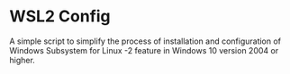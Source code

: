 # WSL2 Config

A simple script to simplify the process of installation and configuration of Windows Subsystem for Linux -2 feature in Windows 10 version 2004 or higher.
